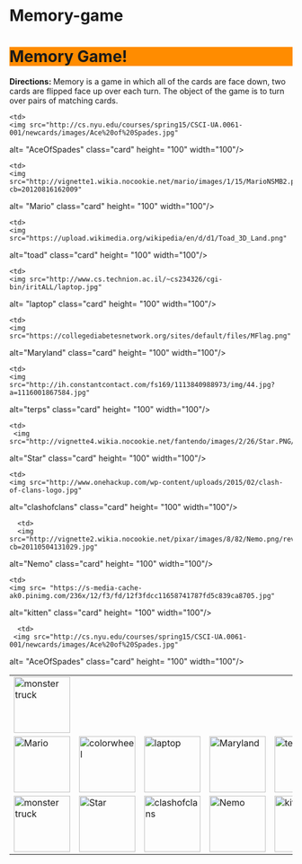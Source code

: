 # Memory-game
<!DOCTYPE html>
<html>
<html lang= "en-US">
  <head>
  <meta charset= "utf-8">
  <title> Memory Game </title>
  </head>
  
  <body>
  <h1 style= "background-color: #FF8C00"> Memory Game! </h1>
  <p id="directions"> <b> Directions: </b> Memory is a game in which all of the cards are face down, two cards are flipped face up over each turn. The object of the game is to turn over pairs of matching cards. </p>

<div id="field"> 
<table style= "width:100%">
  <tr>
  
    <td> 
    <img src="http://cs.nyu.edu/courses/spring15/CSCI-UA.0061-001/newcards/images/Ace%20of%20Spades.jpg"
alt= "AceOfSpades" class="card" height= "100" width="100"/> </td>

    <td>
    <img src="http://vignette1.wikia.nocookie.net/mario/images/1/15/MarioNSMB2.png/revision/latest?cb=20120816162009"
alt= "Mario" class="card" height= "100" width="100"/> </td>

    <td> 
    <img src="https://upload.wikimedia.org/wikipedia/en/d/d1/Toad_3D_Land.png"
alt="toad" class="card" height= "100" width="100"/> </td>

    <td> 
    <img src="http://www.cs.technion.ac.il/~cs234326/cgi-bin/iritALL/laptop.jpg"
alt= "laptop" class="card" height= "100" width="100"/> </td>

    <td> 
    <img src="https://collegediabetesnetwork.org/sites/default/files/MFlag.png"
alt="Maryland" class="card" height= "100" width="100"/> </td>
    
    <td>
    <img src="http://ih.constantcontact.com/fs169/1113840988973/img/44.jpg?a=1116001867584.jpg"
alt="terps" class="card" height= "100" width="100"/> </td>
  </tr>
  
  <tr>
    <td> 
    <img src="http://media.hamptonroads.com/cache/files/images/1020581000.jpg"
alt= "monster truck" class="card" height= "100" width="100"/> </td>
 
    <td> 
     <img src="http://vignette4.wikia.nocookie.net/fantendo/images/2/26/Star.PNG/revision/20090803173255"
alt="Star" class="card" height= "100" width="100"/> </td>

    <td> 
    <img src="http://www.onehackup.com/wp-content/uploads/2015/02/clash-of-clans-logo.jpg"
alt="clashofclans" class="card" height= "100" width="100"/> </td>
   
      <td> 
      <img src="http://vignette2.wikia.nocookie.net/pixar/images/8/82/Nemo.png/revision/latest?cb=20110504131029.jpg"
alt="Nemo" class="card" height= "100" width="100"/> </td>
    
    <td> 
    <img src= "https://s-media-cache-ak0.pinimg.com/236x/12/f3/fd/12f3fdcc11658741787fd5c839ca8705.jpg"
alt="kitten" class="card" height= "100" width="100"/> </td>
  
      <td> 
     <img src="http://cs.nyu.edu/courses/spring15/CSCI-UA.0061-001/newcards/images/Ace%20of%20Spades.jpg"
alt= "AceOfSpades" class="card" height= "100" width="100"/> </td>
  </tr>
  
  <tr>
  <td> 
    <img src="http://vignette1.wikia.nocookie.net/mario/images/1/15/MarioNSMB2.png/revision/latest?cb=20120816162009.jpg"
alt= "Mario" class="card" height= "100" width="100"/> </td>
 
  <td> 
  <img src="http://www.clker.com/cliparts/x/m/R/a/7/o/rainbow-of-colors.svg"
alt="colorwheel" class="card" height="100" width="100/> </td>

 <td> 
    <img src="https://upload.wikimedia.org/wikipedia/en/d/d1/Toad_3D_Land.png"
alt="toad" class="card" height= "100" width="100"/> </td>

  <td> 
  <img src="http://www.cs.technion.ac.il/~cs234326/cgi-bin/iritALL/laptop.jpg"
alt= "laptop" class="card" height= "100" width="100"/> </td>

  <td> 
  <img src="https://collegediabetesnetwork.org/sites/default/files/MFlag.png"
alt="Maryland" class="card" height= "100" width="100"/> </td>

  <td> 
  <img src="http://ih.constantcontact.com/fs169/1113840988973/img/44.jpg?a=1116001867584"
alt="terps" class="card" height= "100" width="100"/> </td>
  </tr>
  
  <tr>
  <td> 
<img src="http://media.hamptonroads.com/cache/files/images/1020581000.jpg"
alt= "monster truck" class="card" height= "100" width="100"/> </td>

  <td> 
  <img src="http://vignette4.wikia.nocookie.net/fantendo/images/2/26/Star.PNG/revision/20090803173255"
alt="Star" class="card" height= "100" width="100"/> </td>

  <td> 
  <img src="http://www.onehackup.com/wp-content/uploads/2015/02/clash-of-clans-logo.jpg"
alt="clashofclans" class="card" height= "100" width="100"/> </td>

  <td> 
    <img src="http://vignette2.wikia.nocookie.net/pixar/images/8/82/Nemo.png/revision/latest?cb=20110504131029"
alt="Nemo" class="card" height= "100" width="100"/> </td>

  <td>
  <img src= "https://s-media-cache-ak0.pinimg.com/236x/12/f3/fd/12f3fdcc11658741787fd5c839ca8705.jpg"
alt="kitten" class="card" height= "100" width="100"/> </td>

  <td> 
    <img src="http://www.clker.com/cliparts/x/m/R/a/7/o/rainbow-of-colors.svg"
alt="colorwheel" class="card" height= "100" width= "100"/></td>

  </tr>
</table>
<script src="flip.js"></script>
</body>
  </html>

